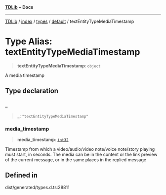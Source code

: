 [**TDLib**](../../../../../../README.md) • **Docs**

***

[TDLib](../../../../../../modules.md) / [index](../../../../../README.md) / [types](../../../README.md) / [default](../README.md) / textEntityTypeMediaTimestamp

# Type Alias: textEntityTypeMediaTimestamp

> **textEntityTypeMediaTimestamp**: `object`

A media timestamp

## Type declaration

### \_

> **\_**: `"textEntityTypeMediaTimestamp"`

### media\_timestamp

> **media\_timestamp**: [`int32`](int32-1.md)

Timestamp from which a video/audio/video note/voice note/story playing must start, in seconds. The media can be in the content or the link preview of the current message, or in the same places in the replied message

## Defined in

dist/generated/types.d.ts:28811
